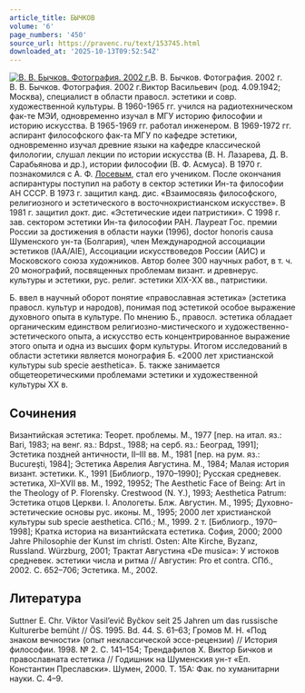 ```yaml
---
article_title: БЫЧКОВ
volume: '6'
page_numbers: '450'
source_url: https://pravenc.ru/text/153745.html
downloaded_at: '2025-10-13T09:52:54Z'
---
```


[![В. В. Бычков. Фотография. 2002 г.](https://pravenc.ru/data/795/460/1234/i200.jpg "Кликните для увеличения картинки")](https://pravenc.ru/data/795/460/1234/i400.jpg)В. В. Бычков. Фотография. 2002 г.  
В. В. Бычков. Фотография. 2002 г.Виктор Васильевич (род. 4.09.1942; Москва), специалист в области правосл. эстетики и совр. художественной культуры. В 1960-1965 гг. учился на радиотехническом фак-те МЭИ, одновременно изучал в МГУ историю философии и историю искусства. В 1965-1969 гг. работал инженером. В 1969-1972 гг. аспирант философского фак-та МГУ по кафедре эстетики, одновременно изучал древние языки на кафедре классической филологии, слушал лекции по истории искусства (В. Н. Лазарева, Д. В. Сарабьянова и др.), истории философии (В. Ф. Асмуса). В 1970 г. познакомился с А. Ф. [Лосевым](https://pravenc.ru/text/Лосевым.html), стал его учеником. После окончания аспирантуры поступил на работу в сектор эстетики Ин-та философии АН СССР. В 1973 г. защитил канд. дис. «Взаимосвязь философского, религиозного и эстетического в восточнохристианском искусстве». В 1981 г. защитил докт. дис. «Эстетические идеи патристики». С 1998 г. зав. сектором эстетики Ин-та философии РАН. Лауреат Гос. премии России за достижения в области науки (1996), doctor honoris causa Шуменского ун-та (Болгария), член Международной ассоциации эстетиков (IAA/AIE), Ассоциации искусствоведов России (АИС) и Московского союза художников. Автор более 300 научных работ, в т. ч. 20 монографий, посвященных проблемам визант. и древнерус. культуры и эстетики, рус. религ. эстетики XIX-XX вв., патристики.

Б. ввел в научный оборот понятие «православная эстетика» (эстетика правосл. культур и народов), понимая под эстетикой особое выражение духовного опыта в культуре. По мнению Б., правосл. эстетика обладает органическим единством религиозно-мистического и художественно-эстетического опыта, а искусство есть концентрированное выражение этого опыта и одна из высших форм культуры. Итогом исследований в области эстетики является монография Б. «2000 лет христианской культуры sub specie aesthetica». Б. также занимается общетеоретическими проблемами эстетики и художественной культуры ХХ в.

## Сочинения

Византийская эстетика: Теорет. проблемы. М., 1977 [пер. на итал. яз.: Bari, 1983; на венг. яз.: Bdpst., 1988; на серб. яз.: Београд, 1991];
Эстетика поздней античности, II–III вв. М., 1981 [пер. на рум. яз.: Bucureşti, 1984]; Эстетика Аврелия Августина. М., 1984; Малая история
визант. эстетики. К., 1991 [Библиогр., 1970–1990]; Русская средневек. эстетика, XI–XVII вв. М., 1992, 19952; The Aesthetic Face of Being: Art
in the Theology of P. Florensky. Crestwood (N. Y.), 1993; Aesthetica Patrum: Эcтетика отцов Церкви. I. Апологеты. Блж. Августин. М., 1995;
Духовно-эстетические основы рус. иконы. М., 1995; 2000 лет христианской культуры sub specie aesthetica. СПб.; М., 1999. 2 т. [Библиогр.,
1970–1998]; Кратка историа на византийската естетика. София, 2000; 2000 Jahre Philosophie der Kunst im christl. Osten: Alte Kirche, Byzanz,
Russland. Würzburg, 2001; Трактат Августина «De musica»: У истоков средневек. эстетики числа и ритма // Августин: Pro et contra. СПб.,
2002. С. 652–706; Эстетика. М., 2002.

## Литература

Suttner E. Chr. Viktor Vasil’evič Byčkov seit 25 Jahren um das russische Kulturerbe bemüht // ÖS. 1995. Bd. 44. S. 61–63; Громов М. Н. «Под знаком вечности» (опыт неклассической эссе-рецензии) // История философии. 1998. № 2. С. 141–154; Трендафилов Х. Виктор Бичков и православната естетика // Годишник на Шуменския ун-т «Еп. Константин Преславски». Шумен, 2000. Т. 15A: Фак. по хуманитарни
науки. С. 4–9.
